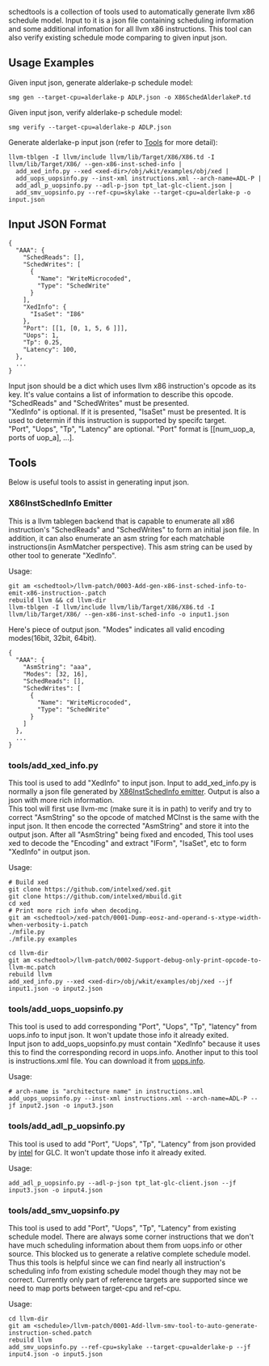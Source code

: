 schedtools is a collection of tools used to automatically generate llvm x86 schedule model. Input to it is a json file containing scheduling information and some additional infomation for all llvm x86 instructions. This tool can also verify existing schedule mode comparing to given input json.  

## Usage Examples
Given input json, generate alderlake-p schedule model:  

    smg gen --target-cpu=alderlake-p ADLP.json -o X86SchedAlderlakeP.td
 
Given input json, verify alderlake-p schedule model:  

    smg verify --target-cpu=alderlake-p ADLP.json

Generate alderlake-p input json (refer to [Tools](##Tools) for more detail):

    llvm-tblgen -I llvm/include llvm/lib/Target/X86/X86.td -I llvm/lib/Target/X86/ --gen-x86-inst-sched-info |
      add_xed_info.py --xed <xed-dir>/obj/wkit/examples/obj/xed |
      add_uops_uopsinfo.py --inst-xml instructions.xml --arch-name=ADL-P |
      add_adl_p_uopsinfo.py --adl-p-json tpt_lat-glc-client.json |
      add_smv_uopsinfo.py --ref-cpu=skylake --target-cpu=alderlake-p -o input.json

## Input JSON Format

    {
      "AAA": {
        "SchedReads": [],
        "SchedWrites": [
          {
            "Name": "WriteMicrocoded",
            "Type": "SchedWrite"
          }
        ],
        "XedInfo": {
          "IsaSet": "I86"
        },
        "Port": [[1, [0, 1, 5, 6 ]]],
        "Uops": 1,
        "Tp": 0.25,
        "Latency": 100,
      },
      ...
    }

Input json should be a dict which uses llvm x86 instruction's opcode as its key. It's value contains a list of information to describe this opcode.  
"SchedReads" and "SchedWrites" must be presented.  
"XedInfo" is optional. If it is presented, "IsaSet" must be presented. It is used to determin if this instruction is supported by specifc target.  
"Port", "Uops", "Tp", "Latency" are optional. "Port" format is [[num\_uop\_a, ports of uop\_a], ...].  

## Tools
Below is useful tools to assist in generating input json.  

### X86InstSchedInfo Emitter
This is a llvm tablegen backend that is capable to enumerate all x86 instruction's "SchedReads" and "SchedWrites" to form an initial json file. In addition, it can also enumerate an asm string for each matchable instructions(in AsmMatcher perspective). This asm string can be used by other tool to generate "XedInfo".

Usage:  

    git am <schedtool>/llvm-patch/0003-Add-gen-x86-inst-sched-info-to-emit-x86-instruction-.patch
    rebuild llvm && cd llvm-dir
    llvm-tblgen -I llvm/include llvm/lib/Target/X86/X86.td -I llvm/lib/Target/X86/ --gen-x86-inst-sched-info -o input1.json

Here's piece of output json. "Modes" indicates all valid encoding modes(16bit, 32bit, 64bit).  

    {
      "AAA": {
        "AsmString": "aaa",
        "Modes": [32, 16],
        "SchedReads": [],
        "SchedWrites": [
          {
            "Name": "WriteMicrocoded",
            "Type": "SchedWrite"
          }
        ]
      },
      ...
    }

### tools/add\_xed\_info.py
This tool is used to add "XedInfo" to input json.
Input to add\_xed\_info.py is normally a json file generated by [X86InstSchedInfo emitter](###x86instschedinfo_emitter). Output is also a json with more rich information.  
This tool will first use llvm-mc (make sure it is in path) to verify and try to correct "AsmString" so the opcode of matched MCInst is the same with the input json. It then encode the corrected "AsmString" and store it into the output json. After all "AsmString" being fixed and encoded, This tool uses xed to decode the "Encoding" and extract "IForm", "IsaSet", etc to form "XedInfo" in output json.

Usage:  

    # Build xed
    git clone https://github.com/intelxed/xed.git
    git clone https://github.com/intelxed/mbuild.git
    cd xed
    # Print more rich info when decoding.
    git am <schedtool>/xed-patch/0001-Dump-eosz-and-operand-s-xtype-width-when-verbosity-i.patch
    ./mfile.py
    ./mfile.py examples
    
    cd llvm-dir
    git am <schedtool>/llvm-patch/0002-Support-debug-only-print-opcode-to-llvm-mc.patch
    rebuild llvm
    add_xed_info.py --xed <xed-dir>/obj/wkit/examples/obj/xed --jf input1.json -o input2.json

### tools/add\_uops\_uopsinfo.py
This tool is used to add corresponding "Port", "Uops", "Tp", "latency" from uops.info to input json. It won't update those info it already exited.  
Input json to add\_uops\_uopsinfo.py must contain "XedInfo" because it uses this to find the corresponding record in uops.info. Another input to this tool is instructions.xml file. You can download it from [uops.info](https://uops.info/xml.html).  

Usage:

    # arch-name is "architecture name" in instructions.xml
    add_uops_uopsinfo.py --inst-xml instructions.xml --arch-name=ADL-P --jf input2.json -o input3.json

### tools/add\_adl\_p\_uopsinfo.py
This tool is used to add "Port", "Uops", "Tp", "Latency" from json provided by [intel](https://www.intel.com/content/www/us/en/developer/articles/technical/intel-sdm.html) for GLC. It won't update those info it already exited.  

Usage:

    add_adl_p_uopsinfo.py --adl-p-json tpt_lat-glc-client.json --jf input3.json -o input4.json

### tools/add\_smv\_uopsinfo.py
This tool is used to add "Port", "Uops", "Tp", "Latency" from existing schedule model. There are always some corner instructions that we don't have much scheduling information about them from uops.info or other source. This blocked us to generate a relative complete schedule model. Thus this tools is helpful since we can find nearly all instruction's scheduling info from existing schedule model though they may not be correct. Currently only part of reference targets are supported since we need to map ports between target-cpu and ref-cpu.  

Usage:

    cd llvm-dir
    git am <schedule>/llvm-patch/0001-Add-llvm-smv-tool-to-auto-generate-instruction-sched.patch
    rebuild llvm
    add_smv_uopsinfo.py --ref-cpu=skylake --target-cpu=alderlake-p --jf input4.json -o input5.json
